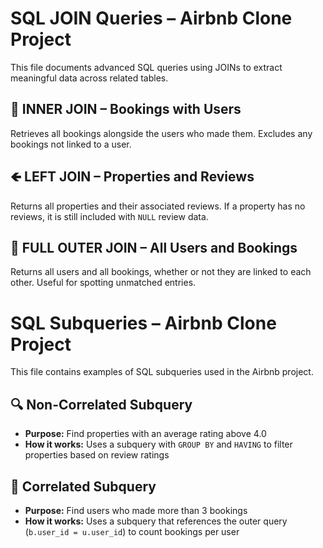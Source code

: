 # SQL JOIN Queries – Airbnb Clone Project

This file documents advanced SQL queries using JOINs to extract meaningful data across related tables.

## 🔁 INNER JOIN – Bookings with Users

Retrieves all bookings alongside the users who made them. Excludes any bookings not linked to a user.

## 🡸 LEFT JOIN – Properties and Reviews

Returns all properties and their associated reviews. If a property has no reviews, it is still included with `NULL` review data.

## 🔄 FULL OUTER JOIN – All Users and Bookings

Returns all users and all bookings, whether or not they are linked to each other. Useful for spotting unmatched entries.

# SQL Subqueries – Airbnb Clone Project

This file contains examples of SQL subqueries used in the Airbnb project.

## 🔍 Non-Correlated Subquery

-   **Purpose:** Find properties with an average rating above 4.0
-   **How it works:** Uses a subquery with `GROUP BY` and `HAVING` to filter properties based on review ratings

## 🔁 Correlated Subquery

-   **Purpose:** Find users who made more than 3 bookings
-   **How it works:** Uses a subquery that references the outer query (`b.user_id = u.user_id`) to count bookings per user
